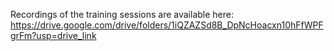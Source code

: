 Recordings of the training sessions are available here:
https://drive.google.com/drive/folders/1iQZAZSd8B_DpNcHoacxn10hFfWPFgrFm?usp=drive_link
